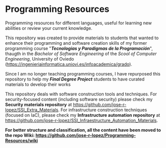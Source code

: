 # Programming Resources

Programming resources for different languages, useful for learning new abilities or review your current knowledge. 

This repository was created to provide materials to students that wanted to enhance their programming and software creation skills of my former programming course "**_Tecnologias y Paradigmas de la Programación_**", 
thaugth in the _Bachelor of Software Engineering_ of the _Scool of Computer Engineering_, University of Oviedo (https://ingenieriainformatica.uniovi.es/infoacademica/grado). 

Since I am no longer teaching programming courses, I have repurposed this repository to help my **_Final Degree Project_** students to have curated materials to develop their works 

This repository deals with software construction tools and techniques. For security-focused content (including software security) please check my **Security materials repository** at https://github.com/jose-r-lopez/SSI_Extra_Materials. For infrastructure construction techniques (focused on IaC), please check my **Infrastructure automation repository** at https://github.com/jose-r-lopez/SSI_Infraestructure_Automation_Materials.

**For better structure and classification, all the content have been moved to the repo Wiki: https://github.com/jose-r-lopez/Programming-Resources/wiki**



